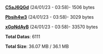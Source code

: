 [**C5aJ6QGd**](/data/C5aJ6QGd.txt) (24/01/23 - 03:58)- 1506 bytes

[**Pbsih4w3**](/data/Pbsih4w3.txt) (24/01/23 - 03:58)- 3029 bytes

[**xGpNdAyB**](/data/xGpNdAyB.txt) (24/01/23 - 03:58)- 33570 bytes

**Total Datas**: 6111

**Total Size**: 36.07 MB / 36.1 MB